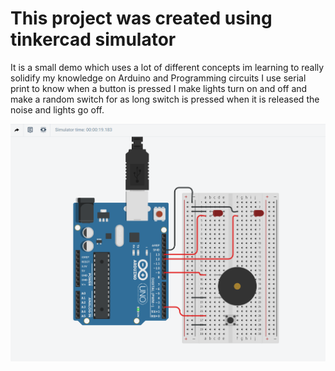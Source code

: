 # This project was created using tinkercad simulator

It is a small demo which uses a lot of different concepts im learning to really solidify my knowledge on Arduino and Programming circuits
I use serial print to know when a button is pressed I make lights turn on and off and make a random switch for as long switch is pressed when it is released the noise and lights go off.

![alt text](./screamingrobot.PNG "ScreamingRobot Project")
